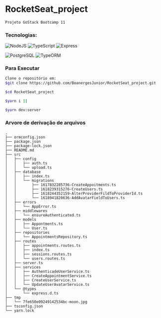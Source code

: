 # RocketSeat_project

```bash
Projeto GoStack Bootcamp 11
```

### Tecnologias:

![NodeJS](https://img.shields.io/badge/-NodeJS-555555?style=flat&logo=node.js)
![TypeScript](https://img.shields.io/badge/-TypeScript-555555?style=flat&logo=typescript)
![Express](https://img.shields.io/badge/-Express-555555?style=flat&logo=express)

![PostgreSQL](https://img.shields.io/badge/-PostgreSQL-555555?style=flat&logo=postgresql)
![TypeORM](https://img.shields.io/badge/-TypeORM-555555?style=flat&logo=typeorm)

### Para Executar
```bash
Clone o repositório em:
$git clone https://github.com/BoanergesJunior/RocketSeat_project.git

$cd RocketSeat_project

$yarn i ||

$yarn dev:server
```


### Arvore de derivação de arquivos
```
.
├── ormconfig.json
├── package.json
├── package-lock.json
├── README.md
├── src
│   ├── config
│   │   ├── auth.ts
│   │   └── upload.ts
│   ├── database
│   │   ├── index.ts
│   │   └── migrations
│   │       ├── 1617832285736-CreateAppoitments.ts
│   │       ├── 1618239315276-CreateUsers.ts
│   │       ├── 1618244352159-AlterProviderFildToProviderId.ts
│   │       └── 1618941820636-AddAvatarFieldToUsers.ts
│   ├── errors
│   │   └── AppError.ts
│   ├── middlewares
│   │   └── ensureAuthenticated.ts
│   ├── models
│   │   ├── Appontments.ts
│   │   └── User.ts
│   ├── repositories
│   │   └── AppointmentsRepository.ts
│   ├── routes
│   │   ├── appointments.routes.ts
│   │   ├── index.ts
│   │   ├── sessions.routes.ts
│   │   └── users.routes.ts
│   ├── server.ts
│   ├── services
│   │   ├── AuthenticadeUserService.ts
│   │   ├── CreateAppointmentService.ts
│   │   ├── CreateUserService.ts
│   │   └── UpdateUserAvatarService.ts
│   └── @types
│       └── express.d.ts
├── tmp
│   └── 7fe650e09249142534bc-moon.jpg
├── tsconfig.json
└── yarn.lock

```
